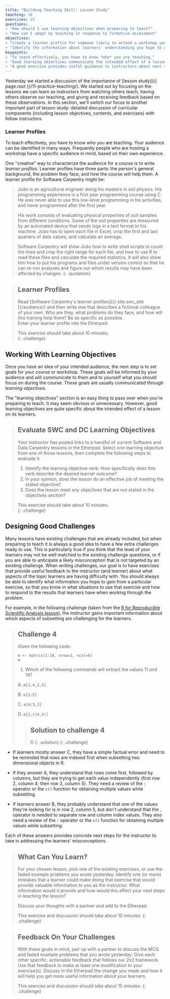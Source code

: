 ```yaml
---
title: "Building Teaching Skill: Lesson Study"
teaching: 20
exercises: 25
questions:
- "How should I use learning objectives when preparing to teach?"
- "How can I adapt my teaching in response to formative assessment"
objectives:
- "Create a learner profile for someone likely to attend a workshop you will teach."
- "Identify the information about learners' understanding you hope to gain from a particular exercise and how you will use this information to guide your teaching."
keypoints:
- "To teach effectively, you have to know *who* you are teaching."
- "Good learning objectives communicate the intended effect of a lesson on its learners."
- "A good exercise provides useful guidance to instructors about next steps needed in teaching."
---
```


Yesterday we started a discussion of the importance of [lesson study]({{ page.root }}/11-practice-teaching/). 
We started out by focusing on the lessons we can learn as instructors from watching others teach, having
others observe our teaching, and giving and receiving feedback based on these observations. In this 
section, we'll switch our focus to another important part of lesson study: detailed discussion of
curricular components (including lesson objectives, contents, and exercises) with fellow instructors. 

### Learner Profiles

To teach effectively, you have to know *who* you are teaching. Your audience can be identified in many ways.  Frequently
people who are hosting a workshop have a specific audience in mind, based on their own experience.  

One "creative" way to characterize the audience for a course is to write *learner profiles*. 
Learner profiles have three parts:
the person's general background,
the problem they face,
and how the course will help them.
A learner profile for Software Carpentry might be:

> João is an agricultural engineer doing his masters in soil physics.
> His programming experience is a first year programming course using C.
> He was never able to use this low-level programming in his activities,
> and never programmed after the first year.
>
> His work consists of evaluating physical properties of soil samples from different conditions.
> Some of the soil properties are measured by an automated device that sends logs in a text format to his machine.
> João has to open each file in Excel,
> crop the first and last quarters of data values,
> and calculate an average.
>
> Software Carpentry will show João how to write shell scripts to count the lines and crop the right range for each file,
> and how to use R to read these files and calculate the required statistics.
> It will also show him how to put his programs and files under version control
> so that he can re-run analyses and figure out which results may have been affected by changes.
{: .quotation}

> ## Learner Profiles
>
> Read [Software Carpentry's learner profiles]({{ site.swc_site }}/audience/)
> and then write one that describes a fictional colleague of your own.
> Who are they,
> what problems do they face,
> and how will this training help them?
> Be as specific as possible.  
> Enter your learner profile into the Etherpad.
>
> This exercise should take about 10 minutes.  
{: .challenge}

## Working With Learning Objectives
Once you have an idea of your intended audience, the next step is to set goals for your course or workshop. 
These goals will be informed by your audience and will communicate to them and to yourself what you should focus
on during the course. These goals are usually communicated through *learning objectives*.

The "learning objectives" section is an easy thing to pass over when you're preparing to teach. It may seem obvious or unnecessary. However, good learning objectives are quite specific about the intended effect of a lesson on its learners.

> ## Evaluate SWC and DC Learning Objectives
>
> Your instructor has posted links to a handful of current Software and Data Carpentry lessons in the Etherpad.
> Select one learning objective from one of those lessons,
> then complete the following steps to evaluate it.
>
> 1. Identify the learning objective verb. How specifically does this verb describe the desired learner outcome?
> 2. In your opinion, does the lesson do an effective job of meeting the stated objective?
> 3. Does the lesson meet any objectives that are not stated in the objectives section?
>
> This exercise should take about 10 minutes.  
{: .challenge}

## Designing Good Challenges

Many lessons have existing challenges that are already included, but when preparing to teach it is always a good idea to have a few extra challenges ready to use. This is particularly true if you think that the level of your learners may not be well matched to the existing challenge questions, or if you are able to anticipate a likely misconception that is not targeted by an existing challenge.
When writing challenges, our goal is to have exercises that provide useful feedback to the 
instructor (and learner) about what aspects of the topic learners are having difficulty with. You should always be 
able to identify what information you hope to gain from a particular exercise, so that you know in what situations
to use that exercise and how to respond to the results that learners have when working through the problem.

For example, in the following challenge (taken from the 
[R for Reproducible Scientific Analysis lesson](http://swcarpentry.github.io/r-novice-gapminder/06-data-subsetting/)), 
the instructor gains important information about which aspects of subsetting are challenging for the learners. 

> ## Challenge 4
>
> Given the following code:
>
> ```{r}
> m <- matrix(1:18, nrow=3, ncol=6)
> m
> ```
>
> 1. Which of the following commands will extract the values 11 and 14?
>
> A. `m[2,4,2,5]`
>
> B. `m[2:5]`
>
> C. `m[4:5,2]`
>
> D. `m[2,c(4,5)]`
>
> > ## Solution to challenge 4
> >
> > D
> {: .solution}
{: .challenge}

- If learners mostly answer C, they have a simple factual error and need to be reminded that rows are indexed first 
when subsetting two dimensional objects in R.   

- If they answer A, they understand that rows come first, followed by 
columns, but they are trying to get each value independently (first row 2, column 4; then row 2, column 5). They
need a review of the `:` operator or the `c()` function for obtaining multiple values while subsetting. 

- If learners
answer B, they probably understand that one of the values they're looking for is in row 2, column 5, but don't 
understand that the `,` operator is needed to separate row and column index values. They also need a review of the
`:` operator or the `c()` function for obtaining multiple values while subsetting.

Each of these answers provides concrete next steps for the instructor to take in addressing the learners' misconceptions.

> ## What Can You Learn? 
> 
> For your chosen lesson, pick one of the existing exercises, or use the faded example problems you wrote yesterday. 
> Identify one (or more) mistakes that a learner could make doing that exercise that would provide valuable
> information to you as the instructor. What information would it provide and how would this affect your
> next steps in teaching the lesson?
> 
> Discuss your thoughts with a partner and add to the Etherpad.
> 
> This exercise and discussion should take about 10 minutes. 
{: .challenge}

> ## Feedback On Your Challenges
> 
> With these goals in mind, pair up with a partner to discuss the MCQ and faded example problems that you wrote
> yesterday. Give each other specific, actionable feedback that follows our 2x2 framework. Use that feedback to 
> make at least one modification to your exercise(s). Discuss in the Etherpad the change you made and how it will
> help you get more useful information about your learners.
> 
> This exercise and discussion should take about 15 minutes. 
{: .challenge}

